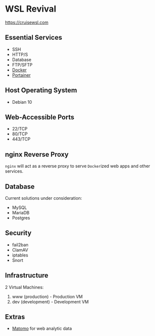 # WSL Revival
https://cruisewsl.com

## Essential Services
- SSH
- HTTP/S
- Database
- FTP/SFTP
- [Docker](notes/docker.md) 
- [Portainer](notes/portainer.md)

## Host Operating System
- Debian 10

## Web-Accessible Ports
- 22/TCP
- 80/TCP
- 443/TCP

## nginx Reverse Proxy
`nginx` will act as a reverse proxy to serve `Docker`ized web
apps and other services.

## Database
Current solutions under consideration:
- MySQL
- MariaDB
- Postgres

## Security
- fail2ban
- ClamAV
- iptables
- Snort

## Infrastructure
2 Virtual Machines:

1. www (production) - Production VM
2. dev (development) - Development VM

## Extras
- [Matomo](https://matomo.org/) for web analytic data
